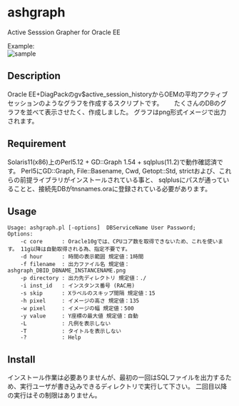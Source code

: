 # ashgraph
Active Sesssion Grapher for Oracle EE  

Example:  
![sample](https://github.com/HideZima/ashgraph/blob/master/ashgraph_1234567890_TESTDB_TESTDB1.png)
## Description
Oracle EE+DiagPackのgv$active_session_historyからOEMの平均アクティブセッションのようなグラフを作成するスクリプトです。　　
たくさんのDBのグラフを並べて表示させたく、作成しました。
グラフはpng形式イメージで出力されます。

## Requirement
Solaris11(x86)上のPerl5.12 + GD::Graph 1.54 + sqlplus(11.2)で動作確認済です。
Perl5にGD::Graph, File::Basename, Cwd, Getopt::Std, strictおよび、これらの前提ライブラリがインストールされている事と、
sqlplusにパスが通っていることと、接続先DBがtnsnames.oraに登録されている必要があります。

## Usage
    Usage: ashgraph.pl [-options]  DBServiceName User Password;
    Options:
    	-c core      : Oracle10gでは、CPUコア数を取得できないため、これを使います。 11g以降は自動取得される為、指定不要です。
    	-d hour      : 時間の表示範囲 規定値：1時間
    	-f filename  : 出力ファイル名 規定値：ashgraph_DBID_DBNAME_INSTANCENAME.png
    	-p directory : 出力先ディレクトリ 規定値：./
    	-i inst_id   : インスタンス番号 (RAC用) 
    	-s skip      : Xラベルのスキップ間隔 規定値：15
    	-h pixel     : イメージの高さ 規定値：135
    	-w pixel     : イメージの幅 規定値：500
    	-y value     : Y座標の最大値 規定値：自動 
    	-L           : 凡例を表示しない
    	-T           : タイトルを表示しない
    	-?           : Help
        
## Install
インストール作業は必要ありませんが、最初の一回はSQLファイルを出力するため、実行ユーザが書き込みできるディレクトリで実行して下さい。
二回目以降の実行はその制限はありません。
